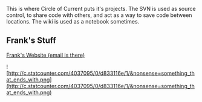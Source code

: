 This is where Circle of Current puts it's projects. The SVN is used as source control, to share code with others, and act as a way to save code between locations. The wiki is used as a notebook sometimes.

## Frank's Stuff ##
[Frank's Website (email is there)](http://frank.circleofcurrent.com/)

![http://c.statcounter.com/4037095/0/d833116e/1/&nonsense=something_that_ends_with.png](http://c.statcounter.com/4037095/0/d833116e/1/&nonsense=something_that_ends_with.png)